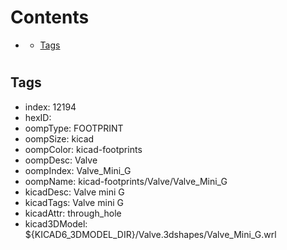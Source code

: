 



Contents
========

* [](#)
	* [Tags](#tags)

# 

## Tags

- index: 12194
- hexID: 
- oompType: FOOTPRINT
- oompSize: kicad
- oompColor: kicad-footprints
- oompDesc: Valve
- oompIndex: Valve_Mini_G
- oompName: kicad-footprints/Valve/Valve_Mini_G
- kicadDesc: Valve mini G
- kicadTags: Valve mini G
- kicadAttr: through_hole
- kicad3DModel: ${KICAD6_3DMODEL_DIR}/Valve.3dshapes/Valve_Mini_G.wrl
